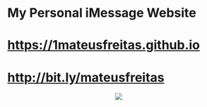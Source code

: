 
  # My Personal iMessage Website
  # https://1mateusfreitas.github.io 
  # http://bit.ly/mateusfreitas
  
<div align="center">
 <p>
 <img src="http://gifimage.net/wp-content/uploads/2017/11/gif-imessage-4.gif" />
 </p>
</div>
 
